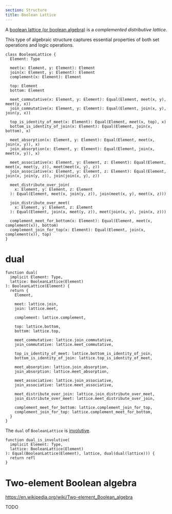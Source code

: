 ```yaml
---
section: Structure
title: Boolean Lattice
---
```


A [boolean lattice (or boolean algebra)](<https://en.wikipedia.org/wiki/Boolean_algebra_(structure)>)
is a _complemented distributive lattice_.

This type of algebraic structure
captures essential properties of
both set operations and logic operations.

```cicada
class BooleanLattice {
  Element: Type

  meet(x: Element, y: Element): Element
  join(x: Element, y: Element): Element
  complement(x: Element): Element

  top: Element
  bottom: Element

  meet_commutative(x: Element, y: Element): Equal(Element, meet(x, y), meet(y, x))
  join_commutative(x: Element, y: Element): Equal(Element, join(x, y), join(y, x))

  top_is_identity_of_meet(x: Element): Equal(Element, meet(x, top), x)
  bottom_is_identity_of_join(x: Element): Equal(Element, join(x, bottom), x)

  meet_absorption(x: Element, y: Element): Equal(Element, meet(x, join(x, y)), x)
  join_absorption(x: Element, y: Element): Equal(Element, join(x, meet(x, y)), x)

  meet_associative(x: Element, y: Element, z: Element): Equal(Element, meet(x, meet(y, z)), meet(meet(x, y), z))
  join_associative(x: Element, y: Element, z: Element): Equal(Element, join(x, join(y, z)), join(join(x, y), z))

  meet_distribute_over_join(
    x: Element, y: Element, z: Element
  ): Equal(Element, meet(x, join(y, z)), join(meet(x, y), meet(x, z)))

  join_distribute_over_meet(
    x: Element, y: Element, z: Element
  ): Equal(Element, join(x, meet(y, z)), meet(join(x, y), join(x, z)))

  complement_meet_for_bottom(x: Element): Equal(Element, meet(x, complement(x)), bottom)
  complement_join_for_top(x: Element): Equal(Element, join(x, complement(x)), top)
}
```

# dual

```cicada
function dual(
  implicit Element: Type,
  lattice: BooleanLattice(Element)
): BooleanLattice(Element) {
  return {
    Element,

    meet: lattice.join,
    join: lattice.meet,

    complement: lattice.complement,

    top: lattice.bottom,
    bottom: lattice.top,

    meet_commutative: lattice.join_commutative,
    join_commutative: lattice.meet_commutative,

    top_is_identity_of_meet: lattice.bottom_is_identity_of_join,
    bottom_is_identity_of_join: lattice.top_is_identity_of_meet,

    meet_absorption: lattice.join_absorption,
    join_absorption: lattice.meet_absorption,

    meet_associative: lattice.join_associative,
    join_associative: lattice.meet_associative,

    meet_distribute_over_join: lattice.join_distribute_over_meet,
    join_distribute_over_meet: lattice.meet_distribute_over_join,

    complement_meet_for_bottom: lattice.complement_join_for_top,
    complement_join_for_top: lattice.complement_meet_for_bottom,
  }
}
```

The `dual` of `BooleanLattice` is [involutive](<https://en.wikipedia.org/wiki/Involution_(mathematics)>).

```cicada
function dual_is_involutive(
  implicit Element: Type,
  lattice: BooleanLattice(Element)
): Equal(BooleanLattice(Element), lattice, dual(dual(lattice))) {
  return refl
}
```

# Two-element Boolean algebra

<https://en.wikipedia.org/wiki/Two-element_Boolean_algebra>

TODO

```cicada

```
